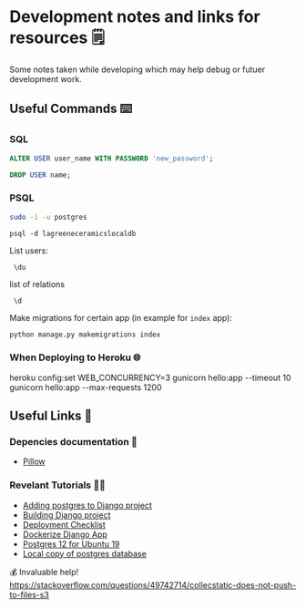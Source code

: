 # Development notes and links for resources 🗒️

Some notes taken while developing which may help debug or futuer development work.

## Useful Commands ⌨️

### SQL

```sql
ALTER USER user_name WITH PASSWORD 'new_password';

DROP USER name;
```

### PSQL

```sh
sudo -i -u postgres

```

```psql
psql -d lagreeneceramicslocaldb

```

List users:

```psql
 \du
```

list of relations

```psql
 \d
```


Make migrations for certain app (in example for `index` app):

```sh
python manage.py makemigrations index
```

### When Deploying to Heroku 🌐

heroku config:set WEB_CONCURRENCY=3
gunicorn hello:app --timeout 10
gunicorn hello:app --max-requests 1200


## Useful Links 🔗

### Depencies documentation 📖

* [Pillow](https://pillow.readthedocs.io/en/latest/installation.html)


### Revelant Tutorials 👩‍🎓

* [Adding postgres to Django project](https://tutorial-extensions.djangogirls.org/en/optional_postgresql_installation/)
* [Building Django project](https://docs.djangoproject.com/en/3.0/intro/tutorial02/)
* [Deployment Checklist](https://docs.djangoproject.com/en/3.0/howto/deployment/checklist/)
* [Dockerize Django App](https://semaphoreci.com/community/tutorials/dockerizing-a-python-django-web-application)
* [Postgres 12 for Ubuntu 19](https://www.osradar.com/how-to-install-postgresql-on-ubuntu-19-04/)
* [Local copy of postgres database](https://medium.com/@johngrant/django-and-heroku-postgres-databases-6c22ffd71081)

💰 Invaluable help! https://stackoverflow.com/questions/49742714/collecstatic-does-not-push-to-files-s3
